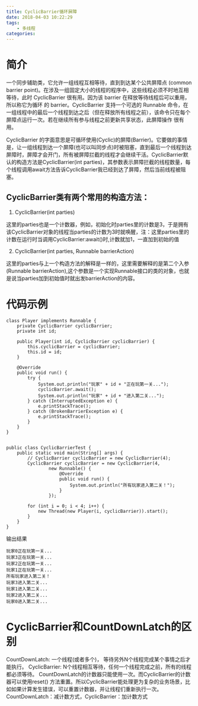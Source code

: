 ```yaml
---
title: CyclicBarrier循环屏障
date: 2018-04-03 10:22:29
tags:
	- 多线程
categories:
---
```

# 简介
一个同步辅助类，它允许一组线程互相等待，直到到达某个公共屏障点 (common barrier point)。在涉及一组固定大小的线程的程序中，这些线程必须不时地互相等待，此时 CyclicBarrier 很有用。因为该 barrier 在释放等待线程后可以重用，所以称它为循环 的 barrier。CyclicBarrier 支持一个可选的 Runnable 命令，在一组线程中的最后一个线程到达之后（但在释放所有线程之前），该命令只在每个屏障点运行一次。若在继续所有参与线程之前更新共享状态，此屏障操作 很有用。 

CyclicBarrier 的字面意思是可循环使用(Cyclic)的屏障(Barrier)。它要做的事情是，让一组线程到达一个屏障(也可以叫同步点)时被阻塞，直到最后一个线程到达屏障时，屏障才会开门，所有被屏障拦截的线程才会继续干活。CyclicBarrier默认的构造方法是CyclicBarrier(int parties)，其参数表示屏障拦截的线程数量，每个线程调用await方法告诉CyclicBarrier我已经到达了屏障，然后当前线程被阻塞。

## CyclicBarrier类有两个常用的构造方法：

1. CyclicBarrier(int parties)

这里的parties也是一个计数器，例如，初始化时parties里的计数是3，于是拥有该CyclicBarrier对象的线程当parties的计数为3时就唤醒，注：这里parties里的计数在运行时当调用CyclicBarrier:await()时,计数就加1，一直加到初始的值

2. CyclicBarrier(int parties, Runnable barrierAction)

这里的parties与上一个构造方法的解释是一样的，这里需要解释的是第二个入参(Runnable barrierAction),这个参数是一个实现Runnable接口的类的对象，也就是说当parties加到初始值时就出发barrierAction的内容。

# 代码示例
```
class Player implements Runnable {
    private CyclicBarrier cyclicBarrier;
    private int id;

    public Player(int id, CyclicBarrier cyclicBarrier) {
        this.cyclicBarrier = cyclicBarrier;
        this.id = id;
    }

    @Override
    public void run() {
        try {
            System.out.println("玩家" + id + "正在玩第一关...");
            cyclicBarrier.await();
            System.out.println("玩家" + id + "进入第二关...");
        } catch (InterruptedException e) {
            e.printStackTrace();
        } catch (BrokenBarrierException e) {
            e.printStackTrace();
        }
    }
}


public class CyclicBarrierTest {
    public static void main(String[] args) {
        // CyclicBarrier cyclicBarrier = new CyclicBarrier(4);
        CyclicBarrier cyclicBarrier = new CyclicBarrier(4,
                new Runnable() {
                    @Override
                    public void run() {
                        System.out.println("所有玩家进入第二关！");
                    }
                });

        for (int i = 0; i < 4; i++) {
            new Thread(new Player(i, cyclicBarrier)).start();
        }
    }
}
```
输出结果
```
玩家0正在玩第一关...
玩家3正在玩第一关...
玩家2正在玩第一关...
玩家1正在玩第一关...
所有玩家进入第二关！
玩家3进入第二关...
玩家1进入第二关...
玩家2进入第二关...
玩家0进入第二关...
```


# CyclicBarrier和CountDownLatch的区别
CountDownLatch: 一个线程(或者多个)， 等待另外N个线程完成某个事情之后才能执行。
CyclicBarrier: N个线程相互等待，任何一个线程完成之前，所有的线程都必须等待。
CountDownLatch的计数器只能使用一次。而CyclicBarrier的计数器可以使用reset() 方法重置。所以CyclicBarrier能处理更为复杂的业务场景，比如如果计算发生错误，可以重置计数器，并让线程们重新执行一次。
CountDownLatch：减计数方式，CyclicBarrier：加计数方式